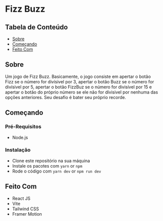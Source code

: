 # Fizz Buzz
## Tabela de Conteúdo
- [Sobre](#about)
- [Começando](#getting_started)
- [Feito Com](#build_with)
## Sobre <a name="about"></a>
Um jogo de Fizz Buzz. Basicamente, o jogo consiste em apertar o botão Fizz se o número for divísivel por 3, apertar o botão Buzz se o número for divísivel por 5, apertar o botão FizzBuz se o número for divisível por 15 e apertar o botão do próprio número se ele não for dívisivel por nenhuma das opções anteriores. Seu desafio é bater seu próprio recorde.
## Começando <a name="getting_started"></a>
### Pré-Requisitos
- Node.js
### Instalação
- Clone este repositório na sua máquina
- Instale os pacotes com `yarn` or `npm`
- Rode o código com `yarn dev` or `npm run dev`
## Feito Com <a name="build_with">
- React JS
- Vite
- Tailwind CSS
- Framer Motion
